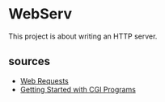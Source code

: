 # WebServ
This project is about writing an HTTP server.

## sources
- [Web Requests ](https://academy.hackthebox.com/module/details/35)
- [Getting Started with CGI Programs](http://www.mnuwer.dbasedeveloper.co.uk/dlearn/web/session01.htm)

